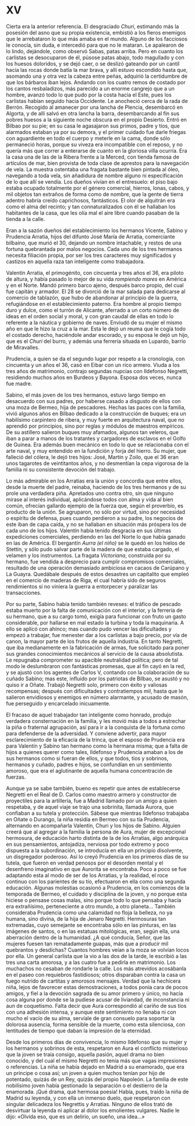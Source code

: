 # XV

Cierta era la anterior referencia. El desgraciado *Churi*, estimando más la
posesión del asno que su propia existencia, embistió a los fieros enemigos que
le arrebataron lo que más amaba en el mundo. Alguno de los facciosos le
conocía, sin duda, e intercedió para que no le mataran. Le apalearon de lo
lindo, dejándole, como observó Sabas, patas arriba. Pero en cuanto los
carlistas se desocuparon de él, púsose patas abajo, todo magullado y con los
huesos doloridos, y se dejó caer, o se deslizó gateando por un cantil hacia las
rocas donde batía la mar brava, y allí estuvo escondido hasta que, asomando una
y otra vez la cabeza entre peñas, adquirió la certidumbre de que los bárbaros
iban lejos. Andando con los cuatro remos de costado por los cantos
resbaladizos, más parecido a un enorme cangrejo que a un hombre, avanzó todo lo
que pudo por la costa hacia el Este, pues los carlistas habían seguido hacia
Occidente. Le anocheció cerca de la rada de Berrón. Recogido al amanecer por
una lancha de Plencia, desembarcó en Algorta, y de allí salvó en otra lancha la
barra, desembarcando al fin sus pobres huesos a la siguiente noche obscura en
el propio Desierto. Entró en Bilbao por su pie; en su casa le agasajaron sus
primos, padre y tíos, que alarmados estaban ya por su demora, y el primer
cuidado fue darle friegas con aguardiente en todo el cuerpo y meterle en la
cama, donde sólo permaneció horas, porque su viveza era incompatible con el
reposo, y no quería más que correr a enterarse de cuanto en la gloriosa villa
ocurría. Era la casa una de las de la Ribera frente a la Merced, con tienda
famosa de artículos de mar, bien provista de toda clase de aprestos para la
navegación de vela. La muestra ostentaba una fragata bastante bien pintada al
óleo, navegando a toda vela, sin añadidura de nombre alguno ni especificación
de lo que allí se vendía. Los dueños vivían en el entresuelo: el piso bajo
estaba ocupado totalmente por el género comercial, hierros, lonas, cabos, y mil
objetos tan extraños de forma como de nombre, que la gente de tierra adentro
habría creído caprichosos, fantásticos. El olor de alquitrán era como el alma
del recinto; y tan connaturalizados con él se hallaban los habitantes de la
casa, que les olía mal el aire libre cuando pasaban de la tienda a la calle.

Eran a la sazón dueños del establecimiento los hermanos Vicente, Sabino
y Prudencia Arratia, hijos del difunto José María de Arratia, comerciante
bilbaíno, que murió el 30, dejando un nombre intachable, y restos de una
fortuna quebrantada por malos negocios. Cada uno de los tres hermanos necesita
filiación propia, por ser los tres caracteres muy significados y castizos en
aquella raza tan inteligente como trabajadora.

Valentín Arratia, el primogénito, con cincuenta y tres años el 36, era piloto
de altura, y había pasado lo mejor de su vida *rompiendo mares* en América y en
el Norte. Mandó primero barco ajeno, después barco propio, del cual fue capitán
y armador. El 28 se divorció de la mar salada para dedicarse al comercio de
tablazón, que hubo de abandonar al principio de la guerra, refugiándose en el
establecimiento paterno. Era hombre al propio tiempo duro y dulce, como el
turrón de Alicante, aferrado a un corto número de ideas en el orden social
y moral, y con gran caudal de ellas en todo lo referente a la náutica
y gobierno de naves. Enviudó de su mujer el mismo año en que le hizo la cruz
a la mar. Esta le dejó un reuma que le cogía todo el costado derecho,
haciéndole andar escorado, y su esposa le dejó un hijo, que es el *Churi* del
burro, y además una ferrería situada en Lupardo, barrio de Miravalles.

Prudencia, a quien se da el segundo lugar por respeto a la cronología, con
cincuenta y un años el 36, casó en Eibar con un rico armero. Viuda a los tres
años de matrimonio, contrajo segundas nupcias con Ildefonso Negretti,
residiendo muchos años en Burdeos y Bayona. Esposa dos veces, nunca fue madre.

Sabino, el más joven de los tres hermanos, estuvo largo tiempo en desacuerdo
con sus padres, por haberse casado a disgusto de ellos con una moza de Bermeo,
hija de pescadores. Hechas las paces con la familia, vivió algunos años en
Bilbao dedicado a la construcción de buques; era un habilísimo carpintero de
ribera, y muy fuerte en arquitectura naval, que no aprendió por principios,
sino por reglas y módulos de maestros empíricos. De su astillero salieron
buques muy afamados, algunos tan veleros, que iban a parar a manos de los
tratantes y cargadores de esclavos en el Golfo de Guinea. Era además buen
mecánico en todo lo que se relacionaba con el arte naval, y muy entendido en la
fundición y forja del hierro. Su mujer, que falleció del cólera, le dejó tres
hijos: José, Martín y Zoilo, que el 36 eran unos tagarotes de veintitantos
años, y no desmentían la cepa vigorosa de la familia ni su consistente devoción
del trabajo.

Lo más admirable en los Arratias era la unión y concordia que entre ellos,
desde la muerte del padre, reinaba, haciendo de los tres hermanos y de su prole
una verdadera piña. Apretados uno contra otro, sin que ninguno mirase al
interés individual, aplicándose todos con alma y vida al bien común, ofrecían
gallardo ejemplo de la fuerza que, según el proverbio, es producto de la unión.
Se agruparon, no sólo por virtud, sino por necesidad o espíritu de defensa,
pues cuando perdieron a su padre, los negocios de este iban de capa caída, y no
se hallaban en situación más próspera los de cada uno de los hijos. Valentín
había tenido desgracia en sus últimas expediciones comerciales, perdiendo en
las del Norte lo que había ganado en las de América. El bergantín *Aurra (el
niño)* se le quedó en los hielos de Stettin, y sólo pudo salvar parte de la
madera de que estaba cargado, el velamen y los instrumentos. La fragata
*Victoriana*, construida por su hermano, fue vendida a desprecio para cumplir
compromisos comerciales, resultado de una operación demasiado ambiciosa en
cacaos de Carúpano y La Guayra. Quedábale después de estos desastres un
capitalito que empleó en el comercio de maderas de Riga, el cual habría sido de
seguros rendimientos si no viniera la guerra a entorpecer y paralizar las
transacciones.

Por su parte, Sabino había tenido también reveses: el tráfico de pescado estaba
muerto por la falta de comunicación con el interior, y la ferrería de su
hermano, que a su cargo tomó, exigía para funcionar con fruto un gasto
considerable, por hallarse en mal estado la turbina y toda la maquinaria.
A ello se aplicó con ahínco; mas cuando pudo vencer las dificultades y empezó
a trabajar, fue menester dar a los carlistas a bajo precio, por vía de canon,
la mayor parte de los frutos de aquella industria. En tanto Negretti, que iba
medianamente en la fabricación de armas, fue solicitado para poner sus grandes
conocimientos mecánicos al servicio de la causa absolutista. Le repugnaba
comprometer su apacible neutralidad política; pero de tal modo le deslumbraron
con fantásticas promesas, que al fin cayó en la red, y se ajustó con los
agentes de Carlos V, contando con la colaboración de su cuñado Sabino; mas
este, influido por los patriotas de Bilbao, se asustó y no quiso ir a Oñate.
Trabajó Negretti solo, primero con éxito y valiosas recompensas; después con
dificultades y contratiempos mil, hasta que le salieron envidiosos y enemigos
en número alarmante, y acusado de masón, fue perseguido y encarcelado
inicuamente.

El fracaso de aquel trabajador tan inteligente como honrado, produjo verdadera
consternación en la familia, y les movió más a todos a estrechar la piña
o fraternal agrupación, así para ir a la conquista de la fortuna como para
defenderse de la adversidad. Y conviene advertir, para mayor esclarecimiento de
la eficacia de la trinca, que el esposo de Prudencia era para Valentín y Sabino
tan hermano como la hermana misma; que a falta de hijos a quienes querer como
tales, Ildefonso y Prudencia amaban a los de sus hermanos como si fueran de
ellos, y que todos, tíos y sobrinos, hermanos y cuñado, padres e hijos, se
confundían en un sentimiento amoroso, que era el aglutinante de aquella humana
concentración de fuerzas.

Aunque ya se sabe también, bueno es repetir que antes de establecerse Negretti
en el Real de D. Carlos como maestro armero y constructor de proyectiles para
la artillería, fue a Madrid llamado por un amigo a quien respetaba, y de aquel
viaje se trajo una sobrinita, llamada Aurora, que confiaban a su tutela
y protección. Sábese que mientras Ildefonso trabajaba en Oñate o Durango, la
niña residía en Bermeo con su tía Prudencia, alternando en acompañarla
Valentín, Churi y los hijos de Sabino. Alguien creerá que al agregar a la
familia la persona de Aura, mujer de excepcional hermosura, de educación harto
distinta de la de los Arratias, algo anárquica en sus pensamientos, antojadiza,
nerviosa por todo extremo y poco dispuesta a la subordinación, se introducía en
ella un principio disolvente, un disgregador poderoso. Así lo creyó Prudencia
en los primeros días de su tutela, que fueron en verdad penosos por el desorden
mental y el desenfreno imaginativo en que Aurorita se encontraba. Poco a poco
se fue adaptando esta al modo de ser de los Arratias, y la realidad, el roce
continuo con los parientes de su tío, efectuaron en ella como una segunda
educación. Algunas molestias ocasionó a Prudencia, en los comienzos de la
temporada de Bermeo, el cuidado y disciplina de la joven, y no porque esta
hiciese o pensase cosas malas, sino porque todo lo que pensaba y hacía era
extrañísimo, perteneciente a otro mundo, a otro planeta... También consideraba
Prudencia como una calamidad no floja la belleza, no ya humana, sino divina, de
la hija de Jenaro Negretti. Hermosuras tan extremadas, cuyo semejante se
encontraba sólo en las pinturas, en las imágenes de santos, o en las estatuas
mitológicas, eran, según ella, una aberración dentro de la humanidad. ¿A qué
conducía, Señor, que las mujeres fuesen tan rematadamente guapas, más que
a producir mil quebrantos y desdichas? Cuantos hombres veían a la moza se
volvían locos por ella. Un general carlista que la vio a las dos de la tarde,
le escribió a las tres una carta amorosa, y a las cuatro fue a pedirla en
matrimonio. Los muchachos no cesaban de rondarle la calle. Los más atrevidos
acosábanla en el paseo con requiebros fastidiosos; otros disparaban contra la
casa un fuego nutrido de cartitas y amorosos mensajes. Verdad que la hechicera
niña, lejos de favorecer estas demostraciones, a todos ponía cara de pocos
amigos, y fiel a la devoción sagrada de su amor primero y único, no hacía cosa
alguna por donde se la pudiese acusar de liviandad, de inconstancia ni aun de
coquetismo. Falta decir que Aura correspondió al cariño de sus tíos con una
adhesión intensa, y aunque este sentimiento no llenaba ni con mucho el vacío de
su alma, servíale de gran consuelo para soportar la dolorosa ausencia, forma
sensible de la muerte, como esta silenciosa, con lentitudes de tiempo que daban
la impresión de la eternidad.

Desde los primeros días de convivencia, lo mismo Ildefonso que su mujer y los
hermanos y sobrinos de esta, respetaron en Aura el conflicto misterioso que la
joven se traía consigo, aquella pasión, aquel drama no bien conocido, y del
cual el mismo Negretti no tenía más que vagas impresiones o referencias. La
niña se había dejado en Madrid a su enamorado, que era un príncipe o cosa así;
un joven a quien muchos tenían por hijo de potentado, quizás de un Rey, quizás
del propio Napoleón. La familia de este nobilísimo joven había gestionado la
separación o el destierro de la enamorada. ¡Qué drama, qué hermosa poesía!
Había, pues, traído la niña de Madrid su leyenda, y con ella un inmenso duelo,
que respetaron con singular delicadeza los Negrettis y Arratias. Ninguno de
ellos trató de desvirtuar la leyenda ni aplicar al dolor los emolientes
vulgares. Nadie le dijo: «Olvida eso, que es un delirio, un sueño, una
idea...»
